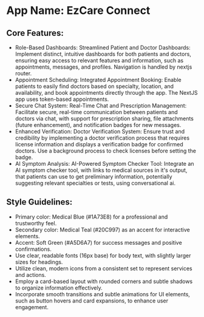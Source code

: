 # **App Name**: EzCare Connect

## Core Features:

- Role-Based Dashboards: Streamlined Patient and Doctor Dashboards: Implement distinct, intuitive dashboards for both patients and doctors, ensuring easy access to relevant features and information, such as appointments, messages, and profiles. Navigation is handled by nextjs router.
- Appointment Scheduling: Integrated Appointment Booking: Enable patients to easily find doctors based on specialty, location, and availability, and book appointments directly through the app. The NextJS app uses token-based appointments.
- Secure Chat System: Real-Time Chat and Prescription Management: Facilitate secure, real-time communication between patients and doctors via chat, with support for prescription sharing, file attachments (future enhancement), and notification badges for new messages.
- Enhanced Verification: Doctor Verification System: Ensure trust and credibility by implementing a doctor verification process that requires license information and displays a verification badge for confirmed doctors. Use a background process to check licenses before setting the badge.
- AI Symptom Analysis: AI-Powered Symptom Checker Tool: Integrate an AI symptom checker tool, with links to medical sources in it's output, that patients can use to get preliminary information, potentially suggesting relevant specialties or tests, using conversational ai.

## Style Guidelines:

- Primary color: Medical Blue (#1A73E8) for a professional and trustworthy feel.
- Secondary color: Medical Teal (#20C997) as an accent for interactive elements.
- Accent: Soft Green (#A5D6A7) for success messages and positive confirmations.
- Use clear, readable fonts (16px base) for body text, with slightly larger sizes for headings.
- Utilize clean, modern icons from a consistent set to represent services and actions.
- Employ a card-based layout with rounded corners and subtle shadows to organize information effectively.
- Incorporate smooth transitions and subtle animations for UI elements, such as button hovers and card expansions, to enhance user engagement.